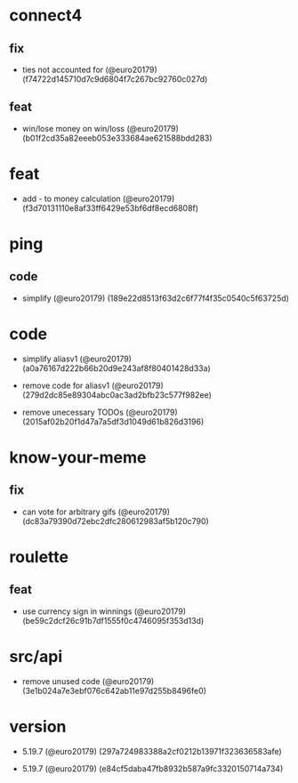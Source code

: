 # connect4

## fix

* ties not accounted for (@euro20179) (f74722d145710d7c9d6804f7c267bc92760c027d)

## feat

* win/lose money on win/loss (@euro20179) (b01f2cd35a82eeeb053e333684ae621588bdd283)


# feat

* add - to money calculation (@euro20179) (f3d70131110e8af33ff6429e53bf6df8ecd6808f)


# ping

## code

* simplify (@euro20179) (189e22d8513f63d2c6f77f4f35c0540c5f63725d)


# code

* simplify aliasv1 (@euro20179) (a0a76167d222b66b20d9e243af8f80401428d33a)

* remove code for aliasv1 (@euro20179) (279d2dc85e89304abc0ac3ad2bfb23c577f982ee)

* remove unecessary TODOs (@euro20179) (2015af02b20f1d47a7a5df3d1049d61b826d3196)


# know-your-meme

## fix

* can vote for arbitrary gifs (@euro20179) (dc83a79390d72ebc2dfc280612983af5b120c790)


# roulette

## feat

* use currency sign in winnings (@euro20179) (be59c2dcf26c91b7df1555f0c4746095f353d13d)


# src/api

* remove unused code (@euro20179) (3e1b024a7e3ebf076c642ab11e97d255b8496fe0)


# version

* 5.19.7 (@euro20179) (297a724983388a2cf0212b13971f323636583afe)

* 5.19.7 (@euro20179) (e84cf5daba47fb8932b587a9fc3320150714a734)


